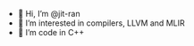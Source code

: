 - 👋 Hi, I’m @jit-ran
- 👀 I’m interested in compilers, LLVM and MLIR
- 🌱 I’m code in C++

<!---
jit-ran/jit-ran is a ✨ special ✨ repository because its `README.md` (this file) appears on your GitHub profile.
You can click the Preview link to take a look at your changes.
--->
